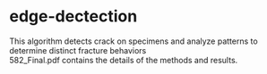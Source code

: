 # edge-dectection
This algorithm detects crack on specimens and analyze patterns to determine distinct fracture behaviors  
582_Final.pdf contains the details of the methods and results.
